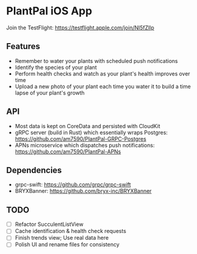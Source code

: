 # PlantPal iOS App
Join the TestFlight: https://testflight.apple.com/join/NI5fZIlp

## Features
- Remember to water your plants with scheduled push notifications
- Identify the species of your plant
- Perform health checks and watch as your plant's health improves over time
- Upload a new photo of your plant each time you water it to build a time lapse of your plant's growth

## API
- Most data is kept on CoreData and persisted with CloudKit
- gRPC server (build in Rust) which essentially wraps Postgres: https://github.com/am7590/PlantPal-GRPC-Postgres
- APNs microservice which dispatches push notifications: https://github.com/am7590/PlantPal-APNs

## Dependencies
- grpc-swift: https://github.com/grpc/grpc-swift
- BRYXBanner: https://github.com/bryx-inc/BRYXBanner

## TODO 
- [ ] Refactor SucculentListView
- [ ] Cache identification & health check requests
- [ ] Finish trends view; Use real data here
- [ ] Polish UI and rename files for consistency
